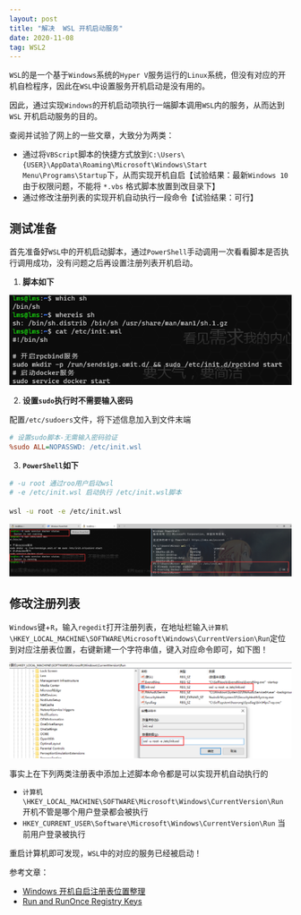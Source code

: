 ```yaml
---
layout: post
title: "解决  WSL 开机启动服务"
date: 2020-11-08
tag: WSL2
---
```


`WSL`的是一个基于`Windows`系统的`Hyper V`服务运行的`Linux`系统，但没有对应的开机自检程序，因此在`WSL`中设置服务开机启动是没有用的。

因此，通过实现`Windows`的开机启动项执行一端脚本调用`WSL`内的服务，从而达到 `WSL` 开机启动服务的目的。

查阅并试验了网上的一些文章，大致分为两类：

- 通过将`VBScript`脚本的快捷方式放到`C:\Users\{USER}\AppData\Roaming\Microsoft\Windows\Start Menu\Programs\Startup`下，从而实现开机自启【试验结果：最新`Windows 10`由于权限问题，不能将 `*.vbs` 格式脚本放置到改目录下】
- 通过修改注册列表的实现开机自动执行一段命令【试验结果：可行】

## 测试准备

首先准备好`WSL`中的开机启动脚本，通过`PowerShell`手动调用一次看看脚本是否执行调用成功，没有问题之后再设置注册列表开机启动。

1. **脚本如下**

![shell-script-init.wsl](/images/article/init.wsl-shell.png)

2. **设置`sudo`执行时不需要输入密码**

配置`/etc/sudoers`文件，将下述信息加入到文件末端

```ini
# 设置sudo脚本-无需输入密码验证
%sudo ALL=NOPASSWD: /etc/init.wsl
```

3. **`PowerShell`如下**

```sh
# -u root 通过roo用户启动wsl
# -e /etc/init.wsl 启动执行 /etc/init.wsl脚本

wsl -u root -e /etc/init.wsl
```
![powershell 调用 wsl内部脚本](/images/article/do-wsl-script-on-powershell.png)


## 修改注册列表

`Windows`键+`R`，输入`regedit`打开注册列表，在地址栏输入`计算机\HKEY_LOCAL_MACHINE\SOFTWARE\Microsoft\Windows\CurrentVersion\Run`定位到对应注册表位置，右键新建一个字符串值，键入对应命令即可，如下图！

![set regist service](/images/article/regedit-HKEY_LOCAL_MACHINE-RUN-init-wsl.png)

事实上在下列两类注册表中添加上述脚本命令都是可以实现开机自动执行的
- `计算机\HKEY_LOCAL_MACHINE\SOFTWARE\Microsoft\Windows\CurrentVersion\Run` 开机不管是哪个用户登录都会被执行
- `HKEY_CURRENT_USER\Software\Microsoft\Windows\CurrentVersion\Run` 当前用户登录被执行

重启计算机即可发现，`WSL`中的对应的服务已经被启动！

参考文章：
- [Windows 开机自启注册表位置整理](https://zijieke.com/d/168)
- [Run and RunOnce Registry Keys](https://docs.microsoft.com/en-us/windows/win32/setupapi/run-and-runonce-registry-keys)